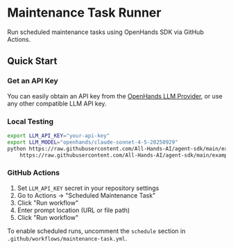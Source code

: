 # Maintenance Task Runner

Run scheduled maintenance tasks using OpenHands SDK via GitHub Actions.

## Quick Start

### Get an API Key

You can easily obtain an API key from the [OpenHands LLM Provider](https://docs.all-hands.dev/openhands/usage/llms/openhands-llms), or use any other compatible LLM API key.

### Local Testing

```bash
export LLM_API_KEY="your-api-key"
export LLM_MODEL="openhands/claude-sonnet-4-5-20250929"
python https://raw.githubusercontent.com/All-Hands-AI/agent-sdk/main/examples/28_maintenance_task_runner/run.py \
    https://raw.githubusercontent.com/All-Hands-AI/agent-sdk/main/examples/28_maintenance_task_runner/maintenance_example.txt
```

### GitHub Actions

1. Set `LLM_API_KEY` secret in your repository settings
2. Go to Actions → "Scheduled Maintenance Task"
3. Click "Run workflow"
4. Enter prompt location (URL or file path)
5. Click "Run workflow"

To enable scheduled runs, uncomment the `schedule` section in `.github/workflows/maintenance-task.yml`.
